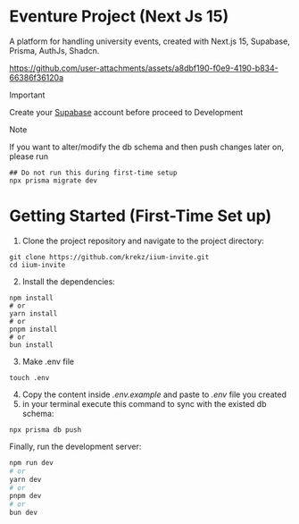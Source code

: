 # Eventure Project (Next Js 15)

A platform for handling university events, created with Next.js 15, Supabase, Prisma, AuthJs, Shadcn.

https://github.com/user-attachments/assets/a8dbf190-f0e9-4190-b834-66386f36120a


> [!IMPORTANT]
> Create your [Supabase](https://supabase.com/) account before proceed to Development

> [!Note]
> If you want to alter/modify the db schema and then push changes later on, please run 
```
## Do not run this during first-time setup
npx prisma migrate dev 
```

# Getting Started (First-Time Set up)

1. Clone the project repository and navigate to the project directory:
```
git clone https://github.com/krekz/iium-invite.git
cd iium-invite
```
2. Install the dependencies:
```
npm install
# or
yarn install
# or
pnpm install
# or
bun install
```

3. Make .env file
```
touch .env
```

4. Copy the content inside _.env.example_ and paste to _.env_ file you created
5. in your terminal execute this command to sync with the existed db schema:
```
npx prisma db push
```



Finally, run the development server:
```bash
npm run dev
# or
yarn dev
# or
pnpm dev
# or
bun dev
```




